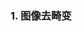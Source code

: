 <!--
 * @Author: Liu Weilong
 * @Date: 2021-02-06 22:52:42
 * @LastEditors: Liu Weilong
 * @LastEditTime: 2021-02-06 22:53:09
 * @Description: 
-->
### 1. 图像去畸变